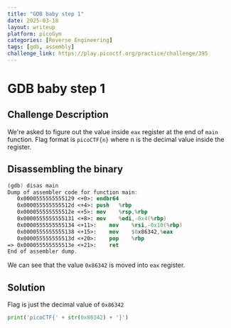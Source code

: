 ```yaml
---
title: "GDB baby step 1"
date: 2025-03-18
layout: writeup
platform: picoGym
categories: [Reverse Engineering]
tags: [gdb, assembly]
challenge_link: https://play.picoctf.org/practice/challenge/395
---
```


# GDB baby step 1

## Challenge Description

We're asked to figure out the value inside `eax` register at the end of `main` function.
Flag format is `picoCTF{n}` where n is the decimal value inside the register.

## Disassembling the binary

```nasm
(gdb) disas main
Dump of assembler code for function main:
   0x0000555555555129 <+0>:	endbr64
   0x000055555555512d <+4>:	push   %rbp
   0x000055555555512e <+5>:	mov    %rsp,%rbp
   0x0000555555555131 <+8>:	mov    %edi,-0x4(%rbp)
   0x0000555555555134 <+11>:	mov    %rsi,-0x10(%rbp)
   0x0000555555555138 <+15>:	mov    $0x86342,%eax
   0x000055555555513d <+20>:	pop    %rbp
=> 0x000055555555513e <+21>:	ret
End of assembler dump.
```

We can see that the value `0x86342` is moved into `eax` register.

## Solution

Flag is just the decimal value of `0x86342`

```python
print('picoCTF{' + str(0x86342) + '}')
```
